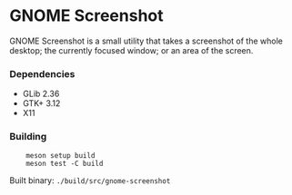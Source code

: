 GNOME Screenshot
================

GNOME Screenshot is a small utility that takes a screenshot of the whole
desktop; the currently focused window; or an area of the screen.

### Dependencies

 - GLib 2.36
 - GTK+ 3.12
 - X11

### Building
```
    meson setup build
    meson test -C build
```

Built binary: `./build/src/gnome-screenshot`